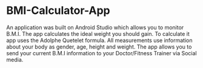 # BMI-Calculator-App
An application was built on Android Studio which  allows you to monitor B.M.I. The app calculates the ideal weight you should gain. To calculate it app uses the Adolphe Quetelet formula. All measurements use information about your body as gender, age, height and weight. The app allows you to send your current B.M.I information to your Doctor/Fitness Trainer via Social media.
